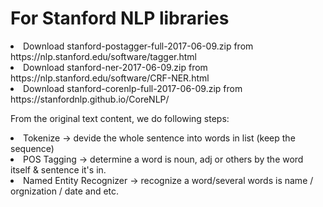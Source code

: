 <h1>For Stanford NLP libraries</h1>

<li> Download stanford-postagger-full-2017-06-09.zip from https://nlp.stanford.edu/software/tagger.html

<li> Download stanford-ner-2017-06-09.zip 
   from https://nlp.stanford.edu/software/CRF-NER.html

<li> Download stanford-corenlp-full-2017-06-09.zip 
   from https://stanfordnlp.github.io/CoreNLP/
   
   
   
From the original text content, we do following steps:
<li> Tokenize -> devide the whole sentence into words in list (keep the sequence)
<li> POS Tagging -> determine a word is noun, adj or others by the word itself & sentence it's in.
<li> Named Entity Recognizer -> recognize a word/several words is name / orgnization / date and etc.
